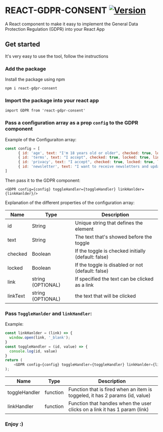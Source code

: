 # REACT-GDPR-CONSENT [![Version](https://img.shields.io/npm/v/@sletheren/personalnumbergenerator.svg)](https://www.npmjs.com/package/@sletheren/react-gdpr-consent)

A React component to make it easy to implement the General Data Protection Regulation (GDPR) into your React App
## Get started

It's very easy to use the tool, follow the instructions

### Add the package

Install the package using npm

```
npm i react-gdpr-consent 
```

### Import the package into your react app

```
import GDPR from 'react-gdpr-consent'
```

### Pass a configuration array as a prop `config` to the GDPR component
Example of the Configuraiton array:
````js
const config = [
      { id: 'age', text: "I'm 18 years old or older", checked: true, locked: true },
      { id: 'terms', text: "I accept", checked: true, locked: true, link: "http://www.example.com/terms.html", linkText: "terms & conditions"},
      { id: 'privacy', text: "I accept", checked: true, locked: true, link: "http://www.example.com/privacy.html", linkText: "Privacy & policy" },
      { id: 'newsletter', text: "I want to receive newsletters and updates by email", checked: false, locked: false }
]
````

Then pass it to the GDPR component:
```
<GDPR config={config} toggleHandler={toggleHandler} linkHanlder={linkHanlder}/>
```

Explanation of the different properties of the configuration array:

| Name         | Type | Description |
| ------------ | ----------- | ----------- |
| id | String | Unique string that defines the element |
| text | String | The text that's showed before the toggle |
| checked | Boolean | If the toggle is checked initially (default: false) |
| locked | Boolean | If the toggle is disabled or not (default: false) |
| link | string (OPTIONAL) | If specified the text can be clicked as a link |
| linkText | string (OPTIONAL) | the text that will be clicked |


### Pass `ToggleHanlder` and `linkHandler`:

Example:
````js
const linkHanlder = (link) => {
  window.open(link, '_blank');
}
const toggleHandler = (id, value) => {
  console.log(id, value)
}
return (
    <GDPR config={config} toggleHandler={toggleHandler} linkHanlder={linkHanlder}/>
);
````



| Name         | Type | Description |
| ------------ | ----------- | ----------- |
| toggleHandler | function | Function that is fired when an item is toggeled, it has 2 params (id, value) |
| linkHandler | function | Function that handles when the user clicks on a link it has 1 param (link) |


### Enjoy :)
